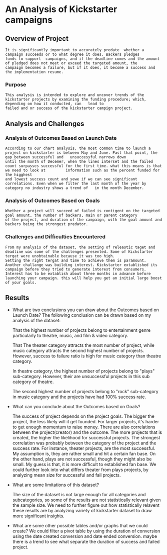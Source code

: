 # An Analysis of Kickstarter campaigns

## Overview of Project
 	It is significantly important to accurately predate  whether a campaign succeeds or to what degree it does. Backers pledges 
 	funds to support  campaigns, and if the deadline comes and the amount of pledged does not meet or exceed the targeted amount, the 
 	campaign becomes a failure, but if it does, it become a success and the implementation resume.

### Purpose	
	This analysis is intended to explore and uncover trends of the kickstarter projects by examining the funding procedure; which, depending on how it conducted, can   lead to
	failed and or success of the kickstarter campign project.


## Analysis and Challenges

### Analysis of Outcomes Based on Launch Date
	According to our chart analysis, the most common time to launch a project on kickstarter is between May and June. Past that point, the gap between successful and   unsuccessful narrows down 
	until the month of Decemer, when the lines interset and the failed count surpasses successful for the first time. what this means is that we need to look at         information such as the percent funded for the higghest
	and lowest success count and sewe if we can see significant correlations. Even when we filter the last month of the year by category no industry shows a trend of   in the month December. 

### Analysis of Outcomes Based on Goals
	Whether a project will succeed of failed is contigent on the targeted goal amount, the number of backers, main or parent category
	of the project, and duration of the campaign, with the goal amount and backers being the strongest predator.

### Challenges and Difficulties Encountered
	From my analysis of the dataset, the setting of releastic taget and deadline was some of the challenges presented. Some of Kickstarter tergat were unobtainable because it was too high. 
	Setting the right tergat and time to achieve them is paramount. Another challange was building interest. Kickstarter extablished its campaign before they tried to generate interest from consumers.
	Interest has to be extablish about three months in advance before launching your campaign. this will help you get an initial large boost of your goals.



## Results

- What are two conclusions you can draw about the Outcomes based on Launch Date?
	The following conclusion can be drawn based on my analysis of the dataset:

	That the highest number of projects belong to entertainment genre particularly to theatre, music, and film & video category.

	That The theater category attracts the most number of project, while music category attracts the second highest number of projects. However, success to failure ratio is high for music category than theatre category.

	In theatre category, the highest number of projects belong to "plays" sub-category. However, their are unsuccessful projects in this sub category of theatre.

	The second highest number of projects belong to "rock" sub-category in music category and the projects have had 100% success rate.

	

- What can you conclude about the Outcomes based on Goals?

	The success of project depends on the project goals. The bigger the project, the less likely will it get founded. For larger projects, it's harder to get 
	enough momentum to raise money. There are also correlations between the project(creator) and the outcome. The more projects that is created, the higher the likelihood
	for successful projects. The strongest correlation was probably between the category of the project and the success rate. For instance, theater projects, are the most successful.
	My assumption is, they are rather small and hit a certain fan base. On the other hand, plays are not successful, though they might also be small. My guess is that, it is more 
	difficult to established fan base. We could further look into what differs theater from plays projects, by analyzing mean size for successful and fail projects.

- What are some limitations of this dataset?
	
	The size of the dataset is not large enough for all categories and subcategories, so some of the results are not statistically relevant given the sample size. We need to further 
	figure out how statistically relavent these results are by analyzing variety of kickstarter dataset to draw more significant insights.

- What are some other possible tables and/or graphs that we could create?
	We could filter a pivot table by using the duration of conversion using the date created conversion and date ended conversion.
	maybe there is a trend to see what separate the duration of success and failed project.
